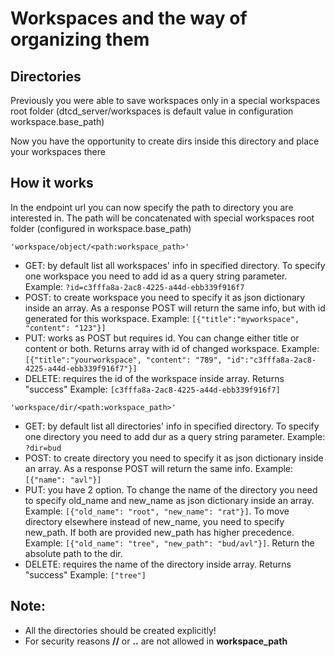 # Workspaces and the way of organizing them

## Directories

Previously you were able to save workspaces only in a special workspaces root folder (dtcd_server/workspaces is default value in configuration workspace.base_path)

Now you have the opportunity to create dirs inside this directory and place your workspaces there

## How it works

In the endpoint url you can now specify the path to directory you are interested in. The path will be concatenated with special workspaces root folder (configured in workspace.base_path)

`'workspace/object/<path:workspace_path>'`

- GET: by default list all workspaces' info in specified directory. To specify one workspace you need to add id as a query string parameter. Example: `?id=c3fffa8a-2ac8-4225-a44d-ebb339f916f7` 
- POST: to create workspace you need to specify it as json dictionary inside an array. As a response POST will return the same info, but with id generated for this workspace. Example: `[{"title":"myworkspace", "content": "123"}]`
- PUT: works as POST but requires id. You can change either title or content or both. Returns array with id of changed workspace. Example: `[{"title":"yourworkspace", "content": "789", "id":"c3fffa8a-2ac8-4225-a44d-ebb339f916f7"}]`
- DELETE: requires the id of the workspace inside array. Returns "success" Example: `[c3fffa8a-2ac8-4225-a44d-ebb339f916f7]`

`'workspace/dir/<path:workspace_path>'`

- GET: by default list all directories' info in specified directory. To specify one directory you need to add dur as a query string parameter. Example: `?dir=bud` 
- POST: to create directory you need to specify it as json dictionary inside an array. As a response POST will return the same info. Example: `[{"name": "avl"}]`
- PUT: you have 2 option. To change the name of the directory you need to specify old_name and new_name as json dictionary inside an array. Example: `[{"old_name": "root", "new_name": "rat"}]`. To move directory elsewhere instead of new_name, you need to specify new_path. If both are provided new_path has higher precedence. Example: `[{"old_name": "tree", "new_path": "bud/avl"}]`. Return the absolute path to the dir.
- DELETE: requires the name of the directory inside array. Returns "success" Example: `["tree"]`


## Note: 

- All the directories should be created explicitly!
- For security reasons **//** or **..** are not allowed in **workspace_path**
